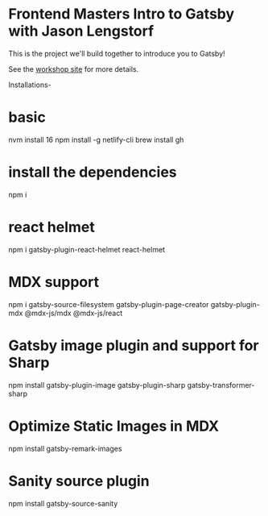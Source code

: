 # Frontend Masters Intro to Gatsby with Jason Lengstorf

This is the project we'll build together to introduce you to Gatsby!

See the [workshop site](https://frontendmasters.learnwithjason.dev/intro-to-gatsby/) for more details.

Installations- 

# basic
nvm install 16
npm install -g netlify-cli
brew install gh


# install the dependencies
npm i

# react helmet
npm i gatsby-plugin-react-helmet react-helmet

# MDX support
npm i gatsby-source-filesystem gatsby-plugin-page-creator gatsby-plugin-mdx @mdx-js/mdx @mdx-js/react

# Gatsby image plugin and support for Sharp
npm install gatsby-plugin-image gatsby-plugin-sharp gatsby-transformer-sharp

# Optimize Static Images in MDX
npm install gatsby-remark-images

# Sanity source plugin
npm install gatsby-source-sanity